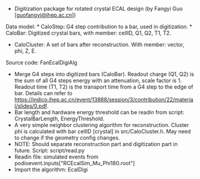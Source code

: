 * Digitization package for rotated crystal ECAL design (by Fangyi Guo [guofangyi@ihep.ac.cn])

Data model: 
	* CaloStep: G4 step contribution to a bar, used in digitization. 
	* CaloBar: Digitized crystal bars, with member: cellID, Q1, Q2, T1, T2. 
  * CaloCluster: A set of bars after reconstruction. With member: vector<CaloBar>, phi, Z, E.

Source code: FanEcalDigiAlg
  * Merge G4 steps into digitized bars (CaloBar). Readout charge (Q1, Q2) is the sum of all G4 steps energy with an attenuation, scale factor is 1. Readout time (T1, T2) is the transport time from a G4 step to the edge of bar. Details can refer to https://indico.ihep.ac.cn/event/13888/session/3/contribution/22/material/slides/0.pdf. 
  * Bar length and hardware energy threshold can be readin from script: CrystalBarLength, EnergyThreshold. 
  * A very simple neighbor clustering algorithm for reconstruction. Cluster phi is calculated with bar cellID [crystal] in src/CaloCluster.h. May need to change if the geometry config changes. 
  * NOTE: Should separate reconstruction part and digitization part in future. 
Script: script/read.py
  * Readin file: simulated events from podioevent.inputs["RCEcalSim_Mu_Phi180.root"]
  * Import the algorithm: EcalDigi

